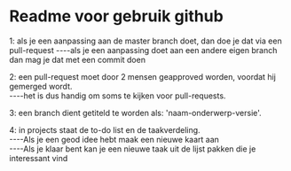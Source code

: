 # Readme voor gebruik github

1: als je een aanpassing aan de master branch doet, dan doe je dat via een pull-request
----als je een aanpassing doet aan een andere eigen branch dan mag je dat met een commit doen
    
2: een pull-request moet door 2 mensen geapproved worden, voordat hij gemerged wordt.  
----het is dus handig om soms te kijken voor pull-requests.  
    
3: een branch dient getiteld te worden als: 'naam-onderwerp-versie'.  

4: in projects staat de to-do list en de taakverdeling.   
----Als je een geod idee hebt maak een nieuwe kaart aan  
----Als je klaar bent kan je een nieuwe taak uit de lijst pakken die je interessant vind  
